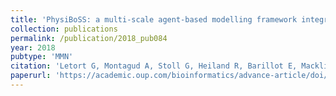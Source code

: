 ```yaml
---
title: 'PhysiBoSS: a multi-scale agent-based modelling framework integrating physical dimension and cell signalling'
collection: publications
permalink: /publication/2018_pub084
year: 2018
pubtype: 'MMN'
citation: 'Letort G, Montagud A, Stoll G, Heiland R, Barillot E, Macklin P, Zinovyev A, Calzone L. <a href="https://academic.oup.com/bioinformatics/advance-article/doi/10.1093/bioinformatics/bty766/5087713">PhysiBoSS: a multi-scale agent-based modelling framework integrating physical dimension and cell signalling</a>. <i>Bioinformatics</i>. 2018 Aug 30. doi: 10.1093/bioinformatics/bty766.'
paperurl: 'https://academic.oup.com/bioinformatics/advance-article/doi/10.1093/bioinformatics/bty766/5087713'
---
```

